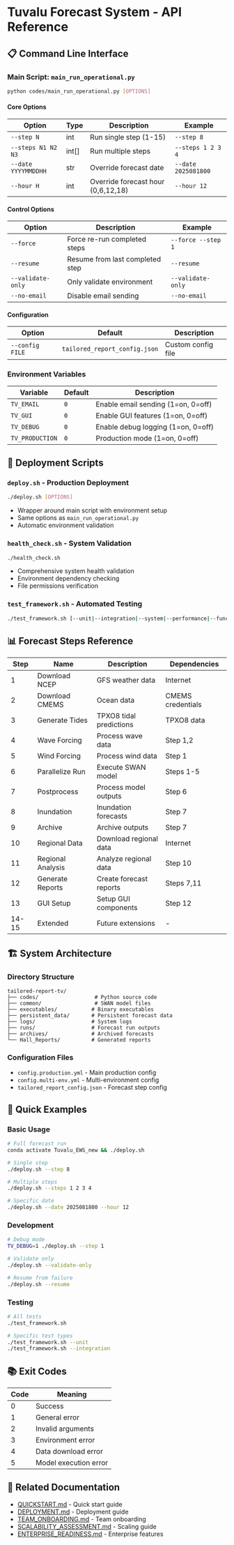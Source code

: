 # Tuvalu Forecast System - API Reference

## 📋 **Command Line Interface**

### **Main Script: `main_run_operational.py`**

```bash
python codes/main_run_operational.py [OPTIONS]
```

#### **Core Options**
| Option | Type | Description | Example |
|--------|------|-------------|---------|
| `--step N` | int | Run single step (1-15) | `--step 8` |
| `--steps N1 N2 N3` | int[] | Run multiple steps | `--steps 1 2 3 4` |
| `--date YYYYMMDDHH` | str | Override forecast date | `--date 2025081800` |
| `--hour H` | int | Override forecast hour (0,6,12,18) | `--hour 12` |

#### **Control Options**
| Option | Description | Example |
|--------|-------------|---------|
| `--force` | Force re-run completed steps | `--force --step 1` |
| `--resume` | Resume from last completed step | `--resume` |
| `--validate-only` | Only validate environment | `--validate-only` |
| `--no-email` | Disable email sending | `--no-email` |

#### **Configuration**
| Option | Default | Description |
|--------|---------|-------------|
| `--config FILE` | `tailored_report_config.json` | Custom config file |

### **Environment Variables**

| Variable | Default | Description |
|----------|---------|-------------|
| `TV_EMAIL` | `0` | Enable email sending (1=on, 0=off) |
| `TV_GUI` | `0` | Enable GUI features (1=on, 0=off) |
| `TV_DEBUG` | `0` | Enable debug logging (1=on, 0=off) |
| `TV_PRODUCTION` | `0` | Production mode (1=on, 0=off) |

## 🔧 **Deployment Scripts**

### **`deploy.sh` - Production Deployment**
```bash
./deploy.sh [OPTIONS]
```
- Wrapper around main script with environment setup
- Same options as `main_run_operational.py`
- Automatic environment validation

### **`health_check.sh` - System Validation**
```bash
./health_check.sh
```
- Comprehensive system health validation
- Environment dependency checking
- File permissions verification

### **`test_framework.sh` - Automated Testing**
```bash
./test_framework.sh [--unit|--integration|--system|--performance|--functional]
```

## 📊 **Forecast Steps Reference**

| Step | Name | Description | Dependencies |
|------|------|-------------|--------------|
| 1 | Download NCEP | GFS weather data | Internet |
| 2 | Download CMEMS | Ocean data | CMEMS credentials |
| 3 | Generate Tides | TPXO8 tidal predictions | TPXO8 data |
| 4 | Wave Forcing | Process wave data | Step 1,2 |
| 5 | Wind Forcing | Process wind data | Step 1 |
| 6 | Parallelize Run | Execute SWAN model | Steps 1-5 |
| 7 | Postprocess | Process model outputs | Step 6 |
| 8 | Inundation | Inundation forecasts | Step 7 |
| 9 | Archive | Archive outputs | Step 7 |
| 10 | Regional Data | Download regional data | Internet |
| 11 | Regional Analysis | Analyze regional data | Step 10 |
| 12 | Generate Reports | Create forecast reports | Steps 7,11 |
| 13 | GUI Setup | Setup GUI components | Step 12 |
| 14-15 | Extended | Future extensions | - |

## 🏗️ **System Architecture**

### **Directory Structure**
```
tailored-report-tv/
├── codes/                  # Python source code
├── common/                 # SWAN model files
├── executables/           # Binary executables
├── persistent_data/       # Persistent forecast data
├── logs/                  # System logs
├── runs/                  # Forecast run outputs
├── archives/              # Archived forecasts
└── Hall_Reports/          # Generated reports
```

### **Configuration Files**
- `config.production.yml` - Main production config
- `config.multi-env.yml` - Multi-environment config
- `tailored_report_config.json` - Forecast step config

## 🚀 **Quick Examples**

### **Basic Usage**
```bash
# Full forecast run
conda activate Tuvalu_EWS_new && ./deploy.sh

# Single step
./deploy.sh --step 8

# Multiple steps
./deploy.sh --steps 1 2 3 4

# Specific date
./deploy.sh --date 2025081800 --hour 12
```

### **Development**
```bash
# Debug mode
TV_DEBUG=1 ./deploy.sh --step 1

# Validate only
./deploy.sh --validate-only

# Resume from failure
./deploy.sh --resume
```

### **Testing**
```bash
# All tests
./test_framework.sh

# Specific test types
./test_framework.sh --unit
./test_framework.sh --integration
```

## 📚 **Exit Codes**

| Code | Meaning |
|------|---------|
| 0 | Success |
| 1 | General error |
| 2 | Invalid arguments |
| 3 | Environment error |
| 4 | Data download error |
| 5 | Model execution error |

## 🔗 **Related Documentation**

- [QUICKSTART.md](QUICKSTART.md) - Quick start guide
- [DEPLOYMENT.md](DEPLOYMENT.md) - Deployment guide  
- [TEAM_ONBOARDING.md](TEAM_ONBOARDING.md) - Team onboarding
- [SCALABILITY_ASSESSMENT.md](SCALABILITY_ASSESSMENT.md) - Scaling guide
- [ENTERPRISE_READINESS.md](ENTERPRISE_READINESS.md) - Enterprise features
